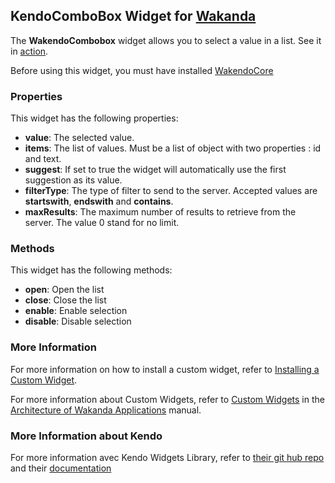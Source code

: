 ## KendoComboBox Widget for [Wakanda](http://wakanda.org)The __WakendoCombobox__ widget allows you to select a value in a list.See it in [action](http://demos.telerik.com/kendo-ui/web/combobox/index.html).Before using this widget, you must have installed [WakendoCore](https://github.com/acoudeyras/WakendoCore)### PropertiesThis widget has the following properties:* __value__: The selected value.* __items__: The list of values. Must be a list of object with two properties : id and text.* __suggest__: If set to true the widget will automatically use the first suggestion as its value.* __filterType__: The type of filter to send to the server. Accepted values are __startswith__, __endswith__ and __contains__.* __maxResults__: The maximum number of results to retrieve from the server. The value 0 stand for no limit.### MethodsThis widget has the following methods:* __open__: Open the list* __close__: Close the list* __enable__: Enable selection* __disable__: Disable selection### More InformationFor more information on how to install a custom widget, refer to [Installing a Custom Widget](http://doc.wakanda.org/WakandaStudio0/help/Title/en/page3869.html#1027761).For more information about Custom Widgets, refer to [Custom Widgets](http://doc.wakanda.org/Wakanda0.v5/help/Title/en/page3863.html "Custom Widgets") in the [Architecture of Wakanda Applications](http://doc.wakanda.org/Wakanda0.v5/help/Title/en/page3844.html "Architecture of Wakanda Applications") manual.### More Information about KendoFor more information avec Kendo Widgets Library, refer to [their git hub repo](https://github.com/telerik/kendo-ui-core) and their [documentation](http://docs.telerik.com/kendo-ui)